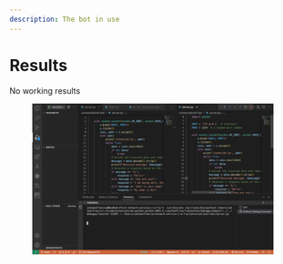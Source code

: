 ```yaml
---
description: The bot in use
---
```


# Results

No working results&#x20;



<figure><img src="../../.gitbook/assets/Screenshot 2023-05-02 at 12.40.32 PM.png" alt=""><figcaption></figcaption></figure>

